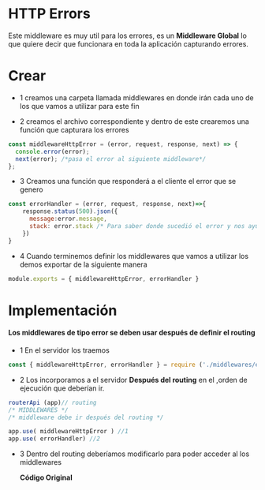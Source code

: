# HTTP Errors

Este middleware es muy util para los errores, es un **Middleware Global** lo que quiere decir que funcionara en toda la aplicación capturando errores.

# Crear

- 1 creamos una carpeta llamada middlewares en donde irán cada uno de los que vamos a utilizar para este fin

- 2 creamos el archivo correspondiente y dentro de este crearemos una función que capturara los errores

```javascript
const middlewareHttpError = (error, request, response, next) => {
  console.error(error);
  next(error); /*pasa el error al siguiente middleware*/
};
```

- 3 Creamos una función que responderá a el cliente el error que se genero

```Javascript
const errorHandler = (error, request, response, next)=>{
    response.status(500).json({
      message:error.message,
      stack: error.stack /* Para saber donde sucedió el error y nos ayudara a depurar el código mas fácilmente*/
    })
}
```

- 4 Cuando terminemos definir los middlewares que vamos a utilizar los demos exportar de la siguiente manera

```Javascript
module.exports = { middlewareHttpError, errorHandler }
```

# Implementación

#### Los middlewares de tipo error se deben usar después de definir el routing

- 1 En el servidor los traemos

```Javascript
const { middlewareHttpError, errorHandler } = require ('./middlewares/error.handler.js')
```

- 2 Los incorporamos a el servidor **Después del routing** en el ,orden de ejecución que deberían ir.

```Javascript
routerApi (app)// routing
/* MIDDLEWARES */
/* middleware debe ir después del routing */

app.use( middlewareHttpError ) //1
app.use( errorHandler) //2
```

- 3 Dentro del routing deberíamos modificarlo para poder acceder al los middlewares

  **Código Original**

```Javascript

```

```Javascript

```

```Javascript

```
